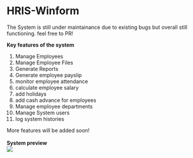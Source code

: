 # HRIS-Winform
The System is still under maintainance due to existing bugs but overall still functioning.
feel free to PR!


<b>Key features of the system </b>
1.  Manage Employees
2.  Manage Employee Files
3.  Generate Reports
4.  Generate employee payslip
5.  monitor employee attendance
6.  calculate employee salary
7.  add holidays 
8.  add cash advance for employees
9.  Manage employee departments
10.  Manage System users
11.  log system histories

<div>
More features will be added soon!
  </br>
  </br>
  </div>
  
  <div>
  <b>System preview</b>
  </div>

  
  <img src ="/EISProject/Resources/5xRWSDrHny.gif"/>
